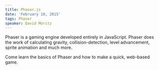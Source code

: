 ```yaml
---
title: Phaser.js
date: 'February 10, 2015'
tags: Phaser
speaker: David Moritz
---
```



Phaser is a gaming engine developed entirely in JavaScript. Phaser does the work of calculating gravity, collision-detection, level advancement, sprite animation and much more.

Come learn the basics of Phaser and how to make a quick, web-based game.



